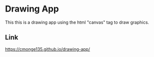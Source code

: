 # Drawing App

This this is a drawing app using the html "canvas" tag to draw graphics.


## Link

https://cmonge135.github.io/drawing-app/